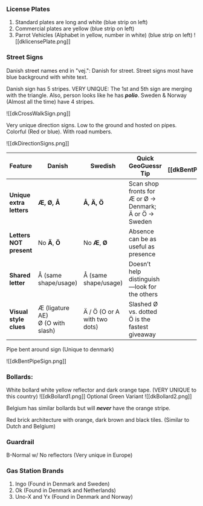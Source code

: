 ### License Plates
1. Standard plates are long and white (blue strip on left)
2. Commercial plates are yellow (blue strip on left)
3. Parrot Vehicles (Alphabet in yellow, number in white) (blue strip on left)
![[dklicensePlate.png]]

### Street Signs

Danish street names end in "vej.": Danish for street. Street signs most have blue background with white text. 

Danish sign has 5 stripes. VERY UNIQUE: The 1st and 5th sign are merging with the triangle. Also, person looks like he has ***polio***. Sweden & Norway (Almost all the time) have 4 stripes. 

![[dkCrossWalkSign.png]]

Very unique direction signs. Low to the ground and hosted on pipes. Colorful (Red or blue). With road numbers.

![[dkDirectionSigns.png]]

| Feature                  | **Danish**                            | **Swedish**                  | Quick GeoGuessr Tip                                            | ![[dkBentPipeSign.png]] |
| ------------------------ | ------------------------------------- | ---------------------------- | -------------------------------------------------------------- | -------------------------------------------- |
| **Unique extra letters** | **Æ, Ø, Å**                           | **Å, Ä, Ö**                  | Scan shop fronts for <br>Æ or Ø → Denmark; <br>Ä or Ö → Sweden |                                              |
| **Letters NOT present**  | No **Ä**, **Ö**                       | No **Æ**, **Ø**              | Absence can be as useful as presence                           |                                              |
| **Shared letter**        | Å (same shape/usage)                  | Å (same shape/usage)         | Doesn’t help distinguish—look for the others                   |                                              |
| **Visual style clues**   | Æ (ligature AE) <br> Ø (O with slash) | Ä / Ö (O or A with two dots) | Slashed Ø vs. dotted Ö is the fastest giveaway                 |                                              |
Pipe bent around sign (Unique to denmark)

![[dkBentPipeSign.png]]
### Bollards:

White bollard white yellow reflector and dark orange tape. (VERY UNIQUE to this country) 
![[dkBollard1.png]]
Optional Green Variant
![[dkBollard2.png]]

Belgium has similar bollards but will ***never*** have the orange stripe. 

Red brick architecture with orange, dark brown and black tiles. (Similar to Dutch and Belgium)

### Guardrail
B-Normal w/ No reflectors (Very unique in Europe)

### Gas Station Brands
1. Ingo (Found in Denmark and Sweden)
2. Ok (Found in Denmark and Netherlands)
3. Uno-X and Yx (Found in Denmark and Norway)




